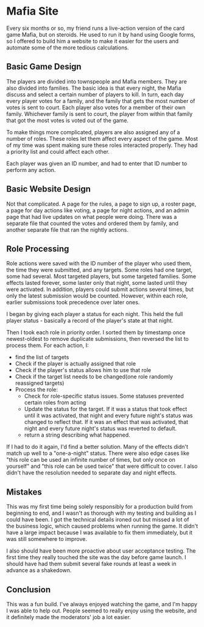 # Mafia Site

Every six months or so, my friend runs a live-action version of the card game Mafia, but on steroids.  He used to run it by hand using Google forms, so I offered to build him a website to make it easier for the users and automate some of the more tedious calculations.

## Basic Game Design

The players are divided into townspeople and Mafia members.  They are also divided into families.  The basic idea is that every night, the Mafia discuss and select a certain number of players to kill.  In turn, each day every player votes for a family, and the family that gets the most number of votes is sent to court.  Each player also votes for a member of their own family.  Whichever family is sent to court, the player from within that family that got the most votes is voted out of the game.

To make things more complicated, players are also assigned any of a number of roles.  These roles let them affect every aspect of the game.  Most of my time was spent making sure these roles interacted properly.  They had a priority list and could affect each other.

Each player was given an ID number, and had to enter that ID number to perform any action.

## Basic Website Design

Not that complicated.  A page for the rules, a page to sign up, a roster page, a page for day actions like voting, a page for night actions, and an admin page that had live updates on what people were doing.  There was a separate file that counted the votes and ordered them by family, and another separate file that ran the nightly actions.

## Role Processing

Role actions were saved with the ID number of the player who used them, the time they were submitted, and any targets.  Some roles had one target, some had several.  Most targeted players, but some targeted families.  Some effects lasted forever, some laster only that night, some lasted until they were activated.  In addition, players could submit actions several times, but only the latest submission would be counted.  However, within each role, earlier submissions took precedence over later ones.

I began by giving each player a status for each night.  This held the full player status - basically a record of the player's state at that night.

Then I took each role in priority order.  I sorted them by timestamp once newest-oldest to remove duplicate submissions, then reversed the list to process them.  For each action, I:
* find the list of targets
* Check if the player is actually assigned that role
* Check if the player's status allows him to use that role
* Check if the target list needs to be changed(one role randomly reassigned targets)
* Process the role:
  * Check for role-specific status issues.  Some statuses prevented certain roles from acting
  * Update the status for the target.  If it was a status that took effect until it was activated, that night and every future night's status was changed to reflect that.  If it was an effect that was activated, that night and every future night's status was reverted to default.
  * return a string describing what happened.

If I had to do it again, I'd find a better solution.  Many of the effects didn't match up well to a "one-a-night" status.  There were also edge cases like "this role can be used an infinite number of times, but only once on yourself" and "this role can be used twice" that were difficult to cover.  I also didn't have the resolution needed to separate day and night effects.

## Mistakes

This was my first time being solely responsibly for a production build from beginning to end, and I wasn't as thorough with my testing and building as I could have been.  I got the technical details ironed out but missed a lot of the business logic, which caused problems when running the game.  It didn't have a large impact because I was available to fix them immediately, but it was still somewhere to improve.

I also should have been more proactive about user acceptance testing.  The first time they really touched the site was the day before game launch.  I should have had them submit several fake rounds at least a week in advance as a shakedown.

## Conclusion

This was a fun build.  I've always enjoyed watching the game, and I'm happy I was able to help out.  People seemed to really enjoy using the website, and it definitely made the moderators' job a lot easier.
